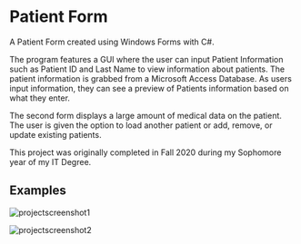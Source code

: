 # Patient Form

A Patient Form created using Windows Forms with C#. 

The program features a GUI where the user can input Patient Information such as Patient ID and Last Name to view information about patients. The patient information is grabbed from a Microsoft Access Database. As users input information, they can see a preview of Patients information based on what they enter.

The second form displays a large amount of medical data on the patient. The user is given the option to load another patient or add, remove, or update existing patients.

This project was originally completed in Fall 2020 during my Sophomore year of my IT Degree. 

## Examples

![projectscreenshot1](https://user-images.githubusercontent.com/107071736/184503179-8660788a-b472-44a2-ba82-53ebd8dd4c99.PNG)

![projectscreenshot2](https://user-images.githubusercontent.com/107071736/184503185-f4afaabb-922e-4c2c-8315-1f4105deff24.PNG)

